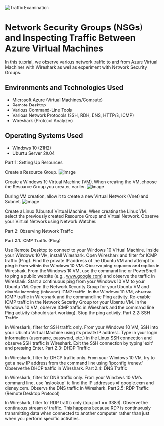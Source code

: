 
<img src="https://i.imgur.com/Ua7udoS.png" alt="Traffic Examination"/>
</p>

<h1>Network Security Groups (NSGs) and Inspecting Traffic Between Azure Virtual Machines</h1>
In this tutorial, we observe various network traffic to and from Azure Virtual Machines with Wireshark as well as experiment with Network Security Groups. <br />


<h2>Environments and Technologies Used</h2>

- Microsoft Azure (Virtual Machines/Compute)
- Remote Desktop
- Various Command-Line Tools
- Various Network Protocols (SSH, RDH, DNS, HTTP/S, ICMP)
- Wireshark (Protocol Analyzer)

<h2>Operating Systems Used </h2>

- Windows 10 (21H2)
- Ubuntu Server 20.04


Part 1: Setting Up Resources

Create a Resource Group.
![image](https://github.com/crisflory/azure-network-protocols/assets/147748310/c8a323e5-5e42-411f-9ba9-15a7bab08bb6)

Create a Windows 10 Virtual Machine (VM).
When creating the VM, choose the Resource Group you created earlier.
![image](https://github.com/crisflory/azure-network-protocols/assets/147748310/bc78f365-3b85-4fbc-8109-a892fe08c5d2)

During VM creation, allow it to create a new Virtual Network (Vnet) and Subnet.
![image](https://github.com/crisflory/azure-network-protocols/assets/147748310/389f42a5-98ee-4894-9f30-3018f7bb9670)

Create a Linux (Ubuntu) Virtual Machine.
When creating the Linux VM, select the previously created Resource Group and Virtual Network.
Observe your Virtual Network using Network Watcher.

Part 2: Observing Network Traffic

Part 2.1: ICMP Traffic (Ping)

Use Remote Desktop to connect to your Windows 10 Virtual Machine.
Inside your Windows 10 VM, install Wireshark.
Open Wireshark and filter for ICMP traffic (Ping).
Find the private IP address of the Ubuntu VM and attempt to ping it from within the Windows 10 VM.
Observe ping requests and replies in Wireshark.
From the Windows 10 VM, use the command line or PowerShell to ping a public website (e.g., www.google.com) and observe the traffic in Wireshark.
Start a continuous ping from your Windows 10 VM to your Ubuntu VM.
Open the Network Security Group for your Ubuntu VM and disable incoming (inbound) ICMP traffic.
In the Windows 10 VM, observe ICMP traffic in Wireshark and the command line Ping activity.
Re-enable ICMP traffic in the Network Security Group for your Ubuntu VM.
In the Windows 10 VM, observe ICMP traffic in Wireshark and the command line Ping activity (should start working).
Stop the ping activity.
Part 2.2: SSH Traffic

In Wireshark, filter for SSH traffic only.
From your Windows 10 VM, SSH into your Ubuntu Virtual Machine using its private IP address.
Type in your login information (username, password, etc.) in the Linux SSH connection and observe SSH traffic in Wireshark.
Exit the SSH connection by typing 'exit' and pressing Enter.
Part 2.3: DHCP Traffic

In Wireshark, filter for DHCP traffic only.
From your Windows 10 VM, try to get a new IP address from the command line using 'ipconfig /renew.'
Observe the DHCP traffic in Wireshark.
Part 2.4: DNS Traffic

In Wireshark, filter for DNS traffic only.
From your Windows 10 VM's command line, use 'nslookup' to find the IP addresses of google.com and disney.com.
Observe the DNS traffic in Wireshark.
Part 2.5: RDP Traffic (Remote Desktop Protocol)

In Wireshark, filter for RDP traffic only (tcp.port == 3389).
Observe the continuous stream of traffic. This happens because RDP is continuously transmitting data when connected to another computer, rather than just when you perform specific activities.
